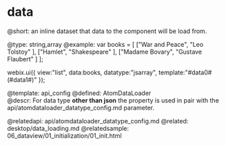 data
=============


@short:
	an inline dataset that data to the component will be load from. 

@type: string,array
@example:
var books = [
	["War and Peace", "Leo Tolstoy" ],
	["Hamlet", "Shakespeare" ],
	["Madame Bovary", "Gustave Flaubert" ]
];

webix.ui({
	view:"list",
	data:books, 
	datatype:"jsarray",
	template:"#data0# (#data1#)"
});    


@template:	api_config
@defined:	AtomDataLoader	
@descr:
For data type **other than json** the property is used in pair with the api/atomdataloader_datatype_config.md parameter.

@relatedapi:
	api/atomdataloader_datatype_config.md
@related:
	desktop/data_loading.md
@relatedsample:
	06_dataview/01_initialization/01_init.html
